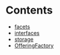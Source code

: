 

# Contents
- [facets](/src/Offerings/factory/facets)
- [interfaces](/src/Offerings/factory/interfaces)
- [storage](/src/Offerings/factory/storage)
- [OfferingFactory](OfferingFactory.sol/contract.OfferingFactory.md)
